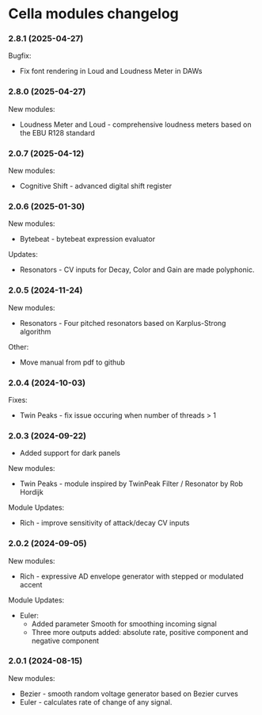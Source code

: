 # Cella modules changelog

### 2.8.1 (2025-04-27)
Bugfix:
* Fix font rendering in Loud and Loudness Meter in DAWs

### 2.8.0 (2025-04-27)

New modules:
* Loudness Meter and Loud - comprehensive loudness meters based on the EBU R128 standard

### 2.0.7 (2025-04-12)

New modules:
* Cognitive Shift - advanced digital shift register

### 2.0.6 (2025-01-30)

New modules:
* Bytebeat - bytebeat expression evaluator

Updates:
* Resonators - CV inputs for Decay, Color and Gain are made polyphonic.

### 2.0.5 (2024-11-24)

New modules:
* Resonators - Four pitched resonators based on Karplus-Strong algorithm

Other:
* Move manual from pdf to github

### 2.0.4 (2024-10-03)

Fixes:
* Twin Peaks - fix issue occuring when number of threads > 1

### 2.0.3 (2024-09-22)
* Added support for dark panels

New modules:
* Twin Peaks - module inspired by TwinPeak Filter / Resonator by Rob Hordijk

Module Updates:
* Rich - improve sensitivity of attack/decay CV inputs

### 2.0.2 (2024-09-05)
New modules:
* Rich - expressive AD envelope generator with stepped or modulated accent

Module Updates:
* Euler:
  * Added parameter Smooth for smoothing incoming signal
  * Three more outputs added: absolute rate, positive component and negative component


### 2.0.1 (2024-08-15)
New modules:
* Bezier - smooth random voltage generator based on Bezier curves
* Euler - calculates rate of change of any signal.
